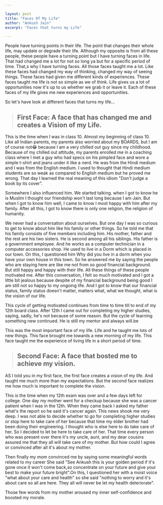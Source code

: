 ```yaml
---

layout:	post
title: "Faces Of My Life"
author: "Ankush Jain"
excerpt: "Faces that turns my Life"

---
```


People have turning points in their life. The point that changes their whole life, may update or degrade their life. Although my opposite is from all these people, these people have a turning point but I have turning faces in life.
That had changed me a lot for not so long ya but for a specific period of time. That,s why I have turning faces. All those faces taught me a lot. Like these faces had changed my way of thinking, changed my way of seeing things.
These faces had given me different kinds of experiences. These faces taught me life is not so simple as we of think. Life gives us a lot of opportunities now it's up to us whether we grab it or leave it.
Each of these faces of my life gives me new experiences and opportunities.

So let's have look at different faces that turns my life...

> ## First Face: A face that has changed me and creates a Vision of my Life.

This is the time when I was in class 10. Almost my beginning of class 10. Like all Indian parents, my parents also worried about my BOARDS, but I am of course not😂️  because I am a very chilled out guy since my childhood.
Because of my chilled out attitude, my parents enrolled me in a coaching class where I met a guy who had specs on his pimpled face and wore a simple t-shirt and jeans under it like a nerd. He was from the Hindi medium and I was from the English medium.
I used to thought that Hindi medium students are so weak as compared to English medium but he proved me wrong. That day I learned the real meaning of this idiom "Don't judge a book by its cover".

Somewhere I also influenced him. We started talking. when I got to know he is Muslim I thought our friendship won't last long because I am Jain. But when I got to know him well, I came to know I most happy with him after my family.
After all this, I got to know there is only one religion, the religion of humanity.

We never had a conversation about ourselves. But one day I was so curious to get to know about him like his family or other things. So he told me that his family consists of five members including him. His mother, father and the rest are his two sisters.
He is second among all his siblings. His father is a government employee. And he works as a computer technician in a computer accessories shop. He used to live in a Dorm which is placed in our town. On this, I questioned him Why did you live in a dorm when you have your own house in this town.
So he answered me by saying the people who are staying here are like me not from so good financial background. But still happy and happy with their life. All these things of these people motivated me.
After this conversation, I felt so much motivated and I got a little bit jealous because despite of my financial background being good I am still not so happy to my ongoing life. And I got to know that our financial status, family status doesn't matter,
matters what, what we thought, what is the vision of our life.

This cycle of getting motivated continues from time to time till to end of my 12th board class. After 12th I came out for completing my higher studies, saying, sadly, he's not because of some reason.
But the cycle of learning something new continued. He is still my mentor and always will.be

This was the most important face of my life. Life and he taught me lots of new things. This face brought me towards a new morning of my life.
This face taught me the experience of living life in a short period of time. 


> ## Second Face: A face that bosted me to achieve my vision.

AS I told you in my first face, the first face creates a vision of my life. And taught me much more than my expectations. But the second face realizes me how much is important to complete the vision.

This is the time when my 12th exam was over and a few days left for college. One day my mother went for a checkup because she was a cancer patient when I was in the 12th. 
When they came back I asked my father what's the report so he said it's cancer again. This news shook me very deep. I was not able to decide whether to go for completing higher studies or stop here to take care of her because that time my elder brother had been doing their engineering. I thought who is else here to do take care of her. So I decided to let be here to take care of her. That time every person who was present over there it's my uncle, aunt, and my dear cousins assured me that they all will take care of my mother. But how could I agree or convinced after all it's about my mother. 

Then finally my mom convinced me by saying some meaningful words
related to my career She said "See Ankush this is your golden period if it's gone once it won't come back,so concentrate on your future and give your best to make your future bright".On this, I questioned her with a moist voice 
"what about your care and health" so she said "nothing to worry and it's about care so all are here. They all will never be let my health deteriorate".

Those few words from my mother aroused my inner self-confidence and boosted my morale. 

